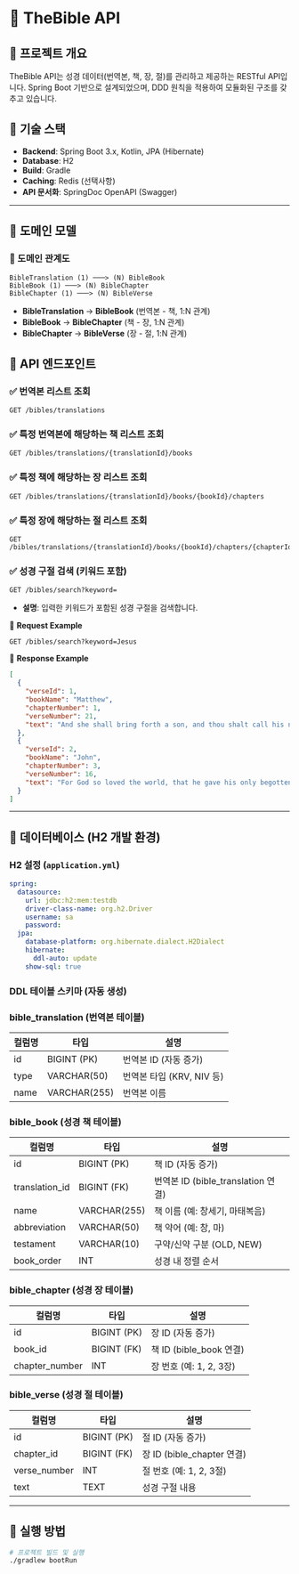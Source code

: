 # 📖 TheBible API

## 📌 프로젝트 개요

TheBible API는 성경 데이터(번역본, 책, 장, 절)를 관리하고 제공하는 RESTful API입니다.
Spring Boot 기반으로 설계되었으며, DDD 원칙을 적용하여 모듈화된 구조를 갖추고 있습니다.

## 📌 기술 스택

- **Backend**: Spring Boot 3.x, Kotlin, JPA (Hibernate)
- **Database**: H2
- **Build**: Gradle
- **Caching**: Redis (선택사항)
- **API 문서화**: SpringDoc OpenAPI (Swagger)

---

## 📌 도메인 모델

### **📍 도메인 관계도**

```
BibleTranslation (1) ───> (N) BibleBook
BibleBook (1) ───> (N) BibleChapter
BibleChapter (1) ───> (N) BibleVerse
```

- **BibleTranslation** → **BibleBook** (번역본 - 책, 1:N 관계)
- **BibleBook** → **BibleChapter** (책 - 장, 1:N 관계)
- **BibleChapter** → **BibleVerse** (장 - 절, 1:N 관계)

## 📌 API 엔드포인트

### ✅ 번역본 리스트 조회

```
GET /bibles/translations
```

### ✅ 특정 번역본에 해당하는 책 리스트 조회

```
GET /bibles/translations/{translationId}/books
```

### ✅ 특정 책에 해당하는 장 리스트 조회

```
GET /bibles/translations/{translationId}/books/{bookId}/chapters
```

### ✅ 특정 장에 해당하는 절 리스트 조회

```
GET /bibles/translations/{translationId}/books/{bookId}/chapters/{chapterId}/verses
```

### ✅ 성경 구절 검색 (키워드 포함)

```
GET /bibles/search?keyword=
```

- **설명**: 입력한 키워드가 포함된 성경 구절을 검색합니다.

📌 **Request Example**

```http
GET /bibles/search?keyword=Jesus
```

📌 **Response Example**

```json
[
  {
    "verseId": 1,
    "bookName": "Matthew",
    "chapterNumber": 1,
    "verseNumber": 21,
    "text": "And she shall bring forth a son, and thou shalt call his name Jesus..."
  },
  {
    "verseId": 2,
    "bookName": "John",
    "chapterNumber": 3,
    "verseNumber": 16,
    "text": "For God so loved the world, that he gave his only begotten Son..."
  }
]
```

---

## 📌 데이터베이스 (H2 개발 환경)

### **H2 설정 (`application.yml`)**

```yaml
spring:
  datasource:
    url: jdbc:h2:mem:testdb
    driver-class-name: org.h2.Driver
    username: sa
    password:
  jpa:
    database-platform: org.hibernate.dialect.H2Dialect
    hibernate:
      ddl-auto: update
    show-sql: true
```

### **DDL 테이블 스키마 (자동 생성)**

### **bible_translation (번역본 테이블)**

| 컬럼명  | 타입           | 설명                  |
|------|--------------|---------------------|
| id   | BIGINT (PK)  | 번역본 ID (자동 증가)      |
| type | VARCHAR(50)  | 번역본 타입 (KRV, NIV 등) |
| name | VARCHAR(255) | 번역본 이름              |

### **bible_book (성경 책 테이블)**

| 컬럼명            | 타입           | 설명                            |
|----------------|--------------|-------------------------------|
| id             | BIGINT (PK)  | 책 ID (자동 증가)                  |
| translation_id | BIGINT (FK)  | 번역본 ID (bible_translation 연결) |
| name           | VARCHAR(255) | 책 이름 (예: 창세기, 마태복음)           |
| abbreviation   | VARCHAR(50)  | 책 약어 (예: 창, 마)                |
| testament      | VARCHAR(10)  | 구약/신약 구분 (OLD, NEW)           |
| book_order     | INT          | 성경 내 정렬 순서                    |

### **bible_chapter (성경 장 테이블)**

| 컬럼명            | 타입          | 설명                   |
|----------------|-------------|----------------------|
| id             | BIGINT (PK) | 장 ID (자동 증가)         |
| book_id        | BIGINT (FK) | 책 ID (bible_book 연결) |
| chapter_number | INT         | 장 번호 (예: 1, 2, 3장)   |

### **bible_verse (성경 절 테이블)**

| 컬럼명          | 타입          | 설명                      |
|--------------|-------------|-------------------------|
| id           | BIGINT (PK) | 절 ID (자동 증가)            |
| chapter_id   | BIGINT (FK) | 장 ID (bible_chapter 연결) |
| verse_number | INT         | 절 번호 (예: 1, 2, 3절)      |
| text         | TEXT        | 성경 구절 내용                |

---

## 📌 실행 방법

```bash
# 프로젝트 빌드 및 실행
./gradlew bootRun
```
